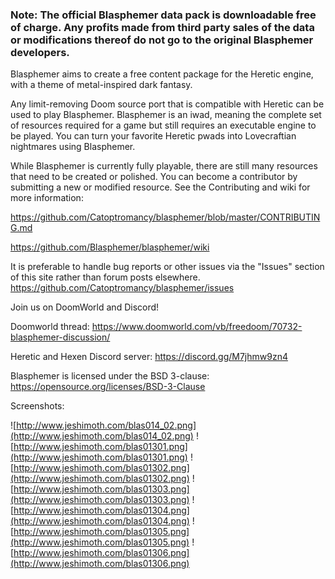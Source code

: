 ### Note: The official Blasphemer data pack is downloadable free of charge.  Any profits made from third party sales of the data or modifications thereof do not go to the original Blasphemer developers. ###

Blasphemer aims to create a free content package for the Heretic engine, with a theme of metal-inspired dark fantasy.

Any limit-removing Doom source port that is compatible with Heretic can be used to play Blasphemer. Blasphemer is an iwad, meaning the complete set of resources required for a game but still requires an executable engine to be played. You can turn your favorite Heretic pwads into Lovecraftian nightmares using Blasphemer.

While Blasphemer is currently fully playable, there are still many resources that need to be created or polished. You can become a contributor by submitting a new or modified resource. See the Contributing and wiki for more information:

https://github.com/Catoptromancy/blasphemer/blob/master/CONTRIBUTING.md

https://github.com/Blasphemer/blasphemer/wiki

It is preferable to handle bug reports or other issues via the "Issues" section of this site rather than forum posts elsewhere.
https://github.com/Catoptromancy/blasphemer/issues

Join us on DoomWorld and Discord!

Doomworld thread:
https://www.doomworld.com/vb/freedoom/70732-blasphemer-discussion/

Heretic and Hexen Discord server:
https://discord.gg/M7jhmw9zn4

Blasphemer is licensed under the BSD 3-clause: https://opensource.org/licenses/BSD-3-Clause

Screenshots:

![http://www.jeshimoth.com/blas014_02.png](http://www.jeshimoth.com/blas014_02.png)
![http://www.jeshimoth.com/blas01301.png](http://www.jeshimoth.com/blas01301.png)
![http://www.jeshimoth.com/blas01302.png](http://www.jeshimoth.com/blas01302.png)
![http://www.jeshimoth.com/blas01303.png](http://www.jeshimoth.com/blas01303.png)
![http://www.jeshimoth.com/blas01304.png](http://www.jeshimoth.com/blas01304.png)
![http://www.jeshimoth.com/blas01305.png](http://www.jeshimoth.com/blas01305.png)
![http://www.jeshimoth.com/blas01306.png](http://www.jeshimoth.com/blas01306.png)

